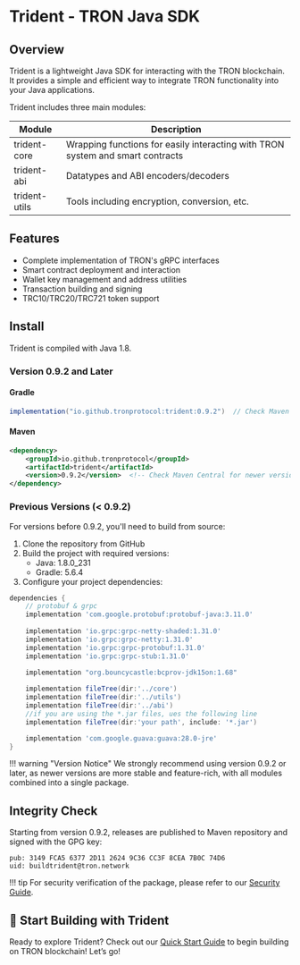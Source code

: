 # Trident - TRON Java SDK

## Overview

Trident is a lightweight Java SDK for interacting with the TRON blockchain. It provides a simple and efficient way to integrate TRON functionality into your Java applications.

Trident includes three main modules:

| Module | Description |
|--------|-------------|
| trident-core | Wrapping functions for easily interacting with TRON system and smart contracts |
| trident-abi | Datatypes and ABI encoders/decoders |
| trident-utils | Tools including encryption, conversion, etc. |

## Features

- Complete implementation of TRON's gRPC interfaces
- Smart contract deployment and interaction
- Wallet key management and address utilities
- Transaction building and signing
- TRC10/TRC20/TRC721 token support

## Install

Trident is compiled with Java 1.8.

### Version 0.9.2 and Later

#### Gradle

```groovy
implementation("io.github.tronprotocol:trident:0.9.2")  // Check Maven Central for newer versions
```

#### Maven

```xml
<dependency>
    <groupId>io.github.tronprotocol</groupId>
    <artifactId>trident</artifactId>
    <version>0.9.2</version>  <!-- Check Maven Central for newer versions -->
</dependency>
```

### Previous Versions (< 0.9.2)

For versions before 0.9.2, you'll need to build from source:

1. Clone the repository from GitHub
2. Build the project with required versions:
    - Java: 1.8.0_231
    - Gradle: 5.6.4
3. Configure your project dependencies:

```groovy
dependencies {
    // protobuf & grpc
    implementation 'com.google.protobuf:protobuf-java:3.11.0'
  
    implementation 'io.grpc:grpc-netty-shaded:1.31.0'
    implementation 'io.grpc:grpc-netty:1.31.0'
    implementation 'io.grpc:grpc-protobuf:1.31.0'
    implementation 'io.grpc:grpc-stub:1.31.0'
  
    implementation "org.bouncycastle:bcprov-jdk15on:1.68"

    implementation fileTree(dir:'../core')
    implementation fileTree(dir:'../utils')
    implementation fileTree(dir:'../abi')
    //if you are using the *.jar files, ues the following line
    implementation fileTree(dir:'your path', include: '*.jar')

    implementation 'com.google.guava:guava:28.0-jre'
}
```

!!! warning "Version Notice"
    We strongly recommend using version 0.9.2 or later, as newer versions are more stable and feature-rich, with all modules combined into a single package.

## Integrity Check

Starting from version 0.9.2, releases are published to Maven repository and signed with the GPG key:

```
pub: 3149 FCA5 6377 2D11 2624 9C36 CC3F 8CEA 7B0C 74D6
uid: buildtrident@tron.network
```

!!! tip
    For security verification of the package, please refer to our [Security Guide](security/gpg-verification.md).

## 🚀 Start Building with Trident

Ready to explore Trident? Check out our [Quick Start Guide](quickstart/getting-started.md) to begin building on TRON blockchain!
Let’s go!
